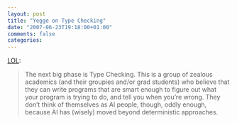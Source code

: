```yaml
---
layout: post
title: "Yegge on Type Checking"
date: "2007-06-23T19:18:00+01:00"
comments: false
categories: 
---
```


<p><a href="http://steve-yegge.blogspot.com/2007/06/rich-programmer-food.html">LOL</a>:</p>

<blockquote>
<p>The next big phase is Type Checking. This is a group of zealous academics (and their groupies and/or grad students) who believe that they can write programs that are smart enough to figure out what your program is trying to do, and tell you when you&#8217;re wrong. They don&#8217;t think of themselves as AI people, though, oddly enough, because AI has (wisely) moved beyond deterministic approaches.</p>
</blockquote>


